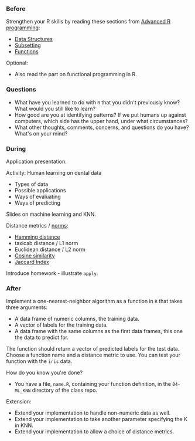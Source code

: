 ### Before

Strengthen your R skills by reading these sections from [Advanced R programming](http://adv-r.had.co.nz/):

 * [Data Structures](http://adv-r.had.co.nz/Data-structures.html)
 * [Subsetting](http://adv-r.had.co.nz/Subsetting.html)
 * [Functions](http://adv-r.had.co.nz/Functions.html)

Optional:

 * Also read the part on functional programming in R.


### Questions

 * What have you learned to do with `R` that you didn't previously know? What would you still like to learn?
 * How good are you at identifying patterns? If we put humans up against computers, which side has the upper hand, under what circumstances?
 * What other thoughts, comments, concerns, and questions do you have? What's on your mind?


### During

Application presentation.

Activity: Human learning on dental data
 * Types of data
 * Possible applications
 * Ways of evaluating
 * Ways of predicting

Slides on machine learning and KNN.

Distance metrics / [norms](http://en.wikipedia.org/wiki/Norm_(mathematics)):
 * [Hamming distance](http://en.wikipedia.org/wiki/Hamming_distance)
 * taxicab distance / L1 norm
 * Euclidean distance / L2 norm
 * [Cosine similarity](http://en.wikipedia.org/wiki/Cosine_similarity)
 * [Jaccard Index](http://en.wikipedia.org/wiki/Jaccard_index)

Introduce homework - illustrate `apply`.


### After

Implement a one-nearest-neighbor algorithm as a function in `R` that takes three arguments:

 * A data frame of numeric columns, the training data.
 * A vector of labels for the training data.
 * A data frame with the same columns as the first data frames, this one the data to predict for.

The function should return a vector of predicted labels for the test data. Choose a function name and a distance metric to use. You can test your function with the `iris` data.

How do you know you're done?

 * You have a file, `name.R`, containing your function definition, in the `04-ML_KNN` directory of the class repo.

Extension:
 * Extend your implementation to handle non-numeric data as well.
 * Extend your implementation to take another parameter specifying the K in KNN.
 * Extend your implementation to allow a choice of distance metrics.
